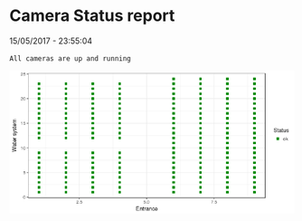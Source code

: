 Camera Status report
================
15/05/2017 - 23:55:04

    All cameras are up and running

![](camreport_files/figure-markdown_github/unnamed-chunk-2-1.png)
